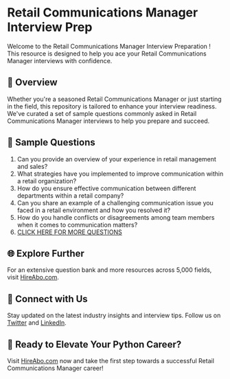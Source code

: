 # Retail Communications Manager Interview Prep

Welcome to the Retail Communications Manager Interview Preparation ! This resource is designed to help you ace your Retail Communications Manager interviews with confidence.

## 🚀 Overview

Whether you're a seasoned Retail Communications Manager or just starting in the field, this repository is tailored to enhance your interview readiness. We've curated a set of sample questions commonly asked in Retail Communications Manager interviews to help you prepare and succeed.

## 📝 Sample Questions

1. Can you provide an overview of your experience in retail management and sales?
2. What strategies have you implemented to improve communication within a retail organization?
3. How do you ensure effective communication between different departments within a retail company?
4. Can you share an example of a challenging communication issue you faced in a retail environment and how you resolved it?
5. How do you handle conflicts or disagreements among team members when it comes to communication matters?
6. [CLICK HERE FOR MORE QUESTIONS](https://hireabo.com/job/22_0_38/Retail%20Communications%20Manager)

## 🌐 Explore Further

For an extensive question bank and more resources across 5,000 fields, visit [HireAbo.com](https://www.hireabo.com).

## 📱 Connect with Us

Stay updated on the latest industry insights and interview tips. Follow us on [Twitter](https://twitter.com/hireabo) and [LinkedIn](https://www.linkedin.com/in/hire-abo-3609972a8/).

## 🚀 Ready to Elevate Your Python Career?

Visit [HireAbo.com](https://www.hireabo.com) now and take the first step towards a successful Retail Communications Manager career!